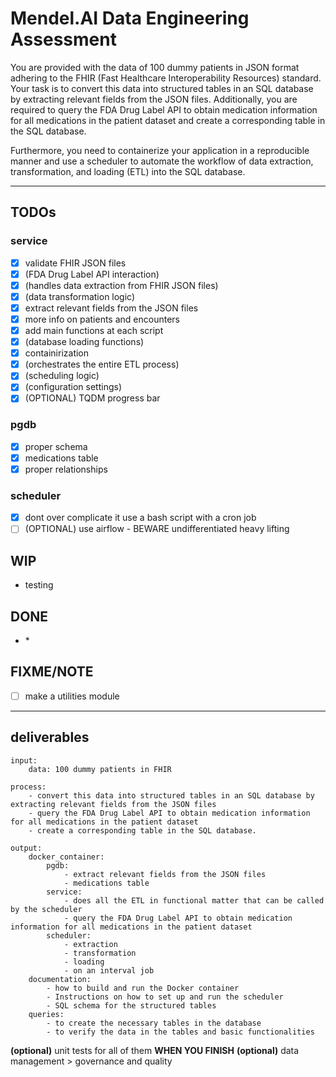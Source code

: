 
# Mendel.AI Data Engineering Assessment

You are provided with the data of 100 dummy patients in JSON format adhering to the FHIR (Fast Healthcare Interoperability Resources) standard. Your task is to convert this data into structured tables in an SQL database by extracting relevant fields from the JSON files. Additionally, you are required to query the FDA Drug Label API to obtain medication information for all medications in the patient dataset and create a corresponding table in the SQL database.

Furthermore, you need to containerize your application in a reproducible manner and use a scheduler to automate the workflow of data extraction, transformation, and loading (ETL) into the SQL database.

---

## TODOs

### service

- [x] validate FHIR JSON files
- [x] (FDA Drug Label API interaction)
- [x] (handles data extraction from FHIR JSON files)
- [x] (data transformation logic)
- [x] extract relevant fields from the JSON files
- [x] more info on patients and encounters
- [x] add main functions at each script
- [x] (database loading functions)
- [x] containirization
- [x] (orchestrates the entire ETL process)
- [x] (scheduling logic)
- [x] (configuration settings)
- [x] (OPTIONAL) TQDM progress bar

### pgdb

- [x] proper schema
- [x] medications table
- [x] proper relationships

### scheduler

- [x] dont over complicate it use a bash script with a cron job
- [ ] (OPTIONAL) use airflow - BEWARE undifferentiated heavy lifting

## WIP

- testing

## DONE

- \*

## FIXME/NOTE

- [ ] make a utilities module

---

## deliverables

```YML
input:
    data: 100 dummy patients in FHIR

process:
    - convert this data into structured tables in an SQL database by extracting relevant fields from the JSON files
    - query the FDA Drug Label API to obtain medication information for all medications in the patient dataset
    - create a corresponding table in the SQL database.

output:
    docker_container:
        pgdb:
            - extract relevant fields from the JSON files
            - medications table
        service:
            - does all the ETL in functional matter that can be called by the scheduler
            - query the FDA Drug Label API to obtain medication information for all medications in the patient dataset
        scheduler: 
            - extraction
            - transformation
            - loading
            - on an interval job
    documentation:
        - how to build and run the Docker container
        - Instructions on how to set up and run the scheduler
        - SQL schema for the structured tables
    queries:
        - to create the necessary tables in the database
        - to verify the data in the tables and basic functionalities
```

**(optional)** unit tests for all of them **WHEN YOU FINISH**
**(optional)** data management > governance and quality
